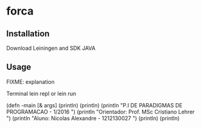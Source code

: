 # forca



## Installation

Download Leiningen and SDK JAVA

## Usage

FIXME: explanation

   Terminal lein repl  or lein run 


(defn -main  [& args]
	(println)
	(println)
	(println "P.I DE PARADIGMAS DE PROGRAMACAO - 1/2016 ")
	(println "Orientador: Prof. MSc Cristiano Lehrer ")
	(println "Aluno: Nicolas Alexandre - 1212130027 ")
	(println)
	(println)
